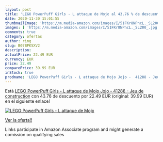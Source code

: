 ```yaml
---
layout: post
title: 'LEGO PowerPuff Girls - L attaque de Mojo al 43.76 % de descuento'
date: 2020-11-30 15:01:55
thumbnailImage: 'https://m.media-amazon.com/images/I/51FKr8NPncL._SL200_.jpg'
images: [ 'https://m.media-amazon.com/images/I/51FKr8NPncL._SL200_.jpg' ]
comments: true
category: ofertas
author: ring
slug: B07BPK5XV2
description:
actualPrice: 22.49 EUR
currency: EUR
price: 22.49
comparePrice: 39.99 EUR
inStock: true
prodname: 'LEGO PowerPuff Girls - L attaque de Mojo Jojo -  41288 - Jeu de construction'
---
```


Está [LEGO PowerPuff Girls - L attaque de Mojo Jojo -  41288 - Jeu de construction](https://www.amazon.fr/dp/B07BPK5XV2/?tag=tolees0d-21) con 43.76 de descuento por 22.49 EUR (original: 39.99 EUR) en el siguiente enlace!

[![LEGO PowerPuff Girls - L attaque de Mojo](https://m.media-amazon.com/images/I/51FKr8NPncL._SL200_.jpg)](https://www.amazon.fr/dp/B07BPK5XV2/?tag=tolees0d-21)

[Ver la oferta!!](https://www.amazon.fr/dp/B07BPK5XV2/?tag=tolees0d-21)

Links participate in Amazon Associate program and might generate a comission on qualifying sales


